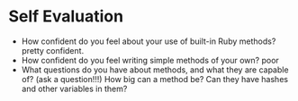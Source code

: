 # Self Evaluation

- How confident do you feel about your use of built-in Ruby methods? pretty confident.
- How confident do you feel writing simple methods of your own? poor
- What questions do you have about methods, and what they are capable of? (ask a question!!!)
How big can a method be? Can they have hashes and other variables in them?
